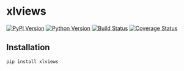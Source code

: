 # xlviews

[![PyPI Version][pypi-v-image]][pypi-v-link]
[![Python Version][python-v-image]][python-v-link]
[![Build Status][GHAction-image]][GHAction-link]
[![Coverage Status][codecov-image]][codecov-link]

## Installation

```bash
pip install xlviews
```

<!-- Badges -->
[pypi-v-image]: https://img.shields.io/pypi/v/xlviews.svg
[pypi-v-link]: https://pypi.org/project/xlviews/
[python-v-image]: https://img.shields.io/pypi/pyversions/xlviews.svg
[python-v-link]: https://pypi.org/project/xlviews
[GHAction-image]: https://github.com/daizutabi/xlviews/actions/workflows/ci.yaml/badge.svg?branch=main&event=push
[GHAction-link]: https://github.com/daizutabi/xlviews/actions?query=event%3Apush+branch%3Amain
[codecov-image]: https://codecov.io/github/daizutabi/xlviews/coverage.svg?branch=main
[codecov-link]: https://codecov.io/github/daizutabi/xlviews?branch=main
